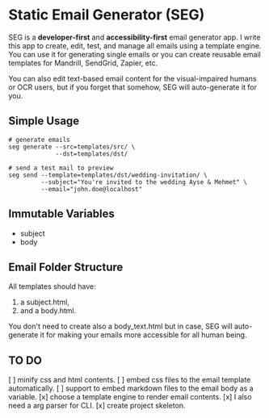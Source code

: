 # Static Email Generator (SEG)

SEG is a **developer-first** and **accessibility-first** email generator app. I
write this app to create, edit, test, and manage all emails using a template
engine. You can use it for generating single emails or you can create reusable
email templates for Mandrill, SendGrid, Zapier, etc.

You can also edit text-based email content for the visual-impaired humans or OCR
users, but if you forget that somehow, SEG will auto-generate it for you.

## Simple Usage

```
# generate emails
seg generate --src=templates/src/ \
             --dst=templates/dst/

# send a test mail to preview
seg send --template=templates/dst/wedding-invitation/ \
         --subject="You're invited to the wedding Ayse & Mehmet" \
         --email="john.doe@localhost"
```

## Immutable Variables

- subject
- body

## Email Folder Structure

All templates should have:

1. a subject.html,
2. and a body.html.

You don't need to create also a body_text.html but in case, SEG will
auto-generate it for making your emails more accessible for all human being.

## TO DO

[ ] minify css and html contents.
[ ] embed css files to the email template automatically.
[ ] support to embed markdown files to the email body as a variable.
[x] choose a template engine to render email contents.
[x] I also need a arg parser for CLI.
[x] create project skeleton.
